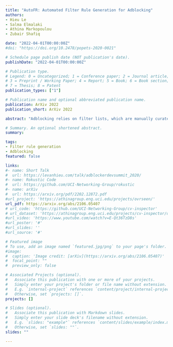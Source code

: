 ```yaml
---
title: "AutoFR: Automated Filter Rule Generation for Adblocking"
authors:
- Hieu Le
- Salma Elmalaki
- Athina Markopoulou
- Zubair Shafiq

date: "2022-04-01T00:00:00Z"
#doi: "https://doi.org/10.2478/popets-2020-0021"

# Schedule page publish date (NOT publication's date).
publishDate: "2022-04-01T00:00:00Z"

# Publication type.
# Legend: 0 = Uncategorized; 1 = Conference paper; 2 = Journal article;
# 3 = Preprint / Working Paper; 4 = Report; 5 = Book; 6 = Book section;
# 7 = Thesis; 8 = Patent
publication_types: ["1"]

# Publication name and optional abbreviated publication name.
publication: ArXiv 2022
publication_short: ArXiv 2022

abstract: "Adblocking relies on filter lists, which are manually curated and maintained by a small community of filter list authors. This manual process is laborious and does not scale well to a large number of sites and over time. We introduce AutoFR, a reinforcement learning framework to fully automate the process of filter rule creation and evaluation. We design an algorithm based on multi-arm bandits to generate filter rules while controlling the trade-off between blocking ads and avoiding breakage. We test our implementation of AutoFR on thousands of sites in terms of efficiency and effectiveness. AutoFR is efficient: it takes only a few minutes to generate filter rules for a site. AutoFR is also effective: it generates filter rules that can block 86% of the ads, as compared to 87% by EasyList while achieving comparable visual breakage. The filter rules generated by AutoFR generalize well to new and unseen sites. We envision AutoFR to assist the adblocking community in automated filter rule generation at scale."

# Summary. An optional shortened abstract.
summary: 

tags:
- Filter rule generation
- Adblocking
featured: false

links:
#- name: Short Talk
#  url: https://levanhieu.com/talk/adblockerdevsummit_2020/
#- name: Rokustic Code
#  url: https://github.com/UCI-Networking-Group/rokustic
#- name: arXiv
#  url: https://arxiv.org/pdf/2202.12872.pdf
#url_project: 'https://athinagroup.eng.uci.edu/projects/ovrseen/'
url_pdf: https://arxiv.org/abs/2106.05407
# url_code: 'https://github.com/UCI-Networking-Group/cv-inspector'
# url_dataset: 'https://athinagroup.eng.uci.edu/projects/cv-inspector/data/'
#url_video: 'https://www.youtube.com/watch?v=E-Qt36TzD8s'
#url_poster: '#'
#url_slides: ''
#url_source: '#'

# Featured image
# To use, add an image named `featured.jpg/png` to your page's folder. 
#image:
#  caption: 'Image credit: [arXiv](https://arxiv.org/abs/2106.05407)'
#  focal_point: ""
#  preview_only: false

# Associated Projects (optional).
#   Associate this publication with one or more of your projects.
#   Simply enter your project's folder or file name without extension.
#   E.g. `internal-project` references `content/project/internal-project/index.md`.
#   Otherwise, set `projects: []`.
projects: []

# Slides (optional).
#   Associate this publication with Markdown slides.
#   Simply enter your slide deck's filename without extension.
#   E.g. `slides: "example"` references `content/slides/example/index.md`.
#   Otherwise, set `slides: ""`.
slides: ""

---
```


